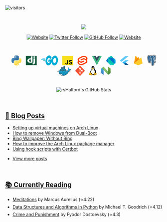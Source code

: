 ![visitors](https://visitor-badge.glitch.me/badge?page_id=rsHalford)

<br>

<p align="center">
  <img src="https://readme-typing-svg.herokuapp.com/?lines=Hi,+I'm+Richard++;A+self-taught+developer++;Primarily+using+Python+and+Go++;Who+is+always+wanting+to+learn;And+sharing+that+along+the+way!++&center=true&height=45&width=600&font=JetBrains+Mono&size=30&color=58a6ff" style="max-width:100%;">
</p>

<div align="center">

  [![Website](https://img.shields.io/website?label=BLOG&color=fb4934&labelColor=cc241d&logoColor=ffffff&style=for-the-badge&url=https%3A%2F%2Fwww.xhalford.com)](https://www.xhalford.com)
  [![Twitter Follow](https://img.shields.io/twitter/follow/rshalford_?label=FOLLOW&color=83a598&labelColor=458588&logoColor=ffffff&logo=twitter&style=for-the-badge)](https://twitter.com/intent/follow?original_referer=https%3A%2F%2Fgithub.com%2Frshalford_&screen_name=rshalford_)
  [![GitHub Follow](https://img.shields.io/github/followers/rsHalford?label=FOLLOW&color=fe8019&labelColor=d65d0e&logoColor=ffffff&logo=github&style=for-the-badge)](https://github.com/rsHalford)
  [![Website](https://img.shields.io/website?label=CONTACT&color=d3869b&labelColor=b16286&logoColor=ffffff&style=for-the-badge&url=https%3A%2F%2Fcontact.xhalford.com)](https://contact.xhalford.com)

</div>

<br>
<br>

<div align="center">

  <img align="center" hspace="5" alt="Python" height="32px" src="./assets/languages/python-logo.svg" />
  <img align="center" hspace="5" alt="Django" height="30px" width="35px" src="./assets/languages/django-logo.svg" />
  <img align="center" hspace="5" alt="Go" height="32px" width="54" src="./assets/languages/go-logo.svg" />
  <img align="center" hspace="5" alt="JavaScript" height="30px" width="35px" src="./assets/languages/javascript-logo.svg" />
  <img align="center" hspace="5" alt="Svelte" height="30px" width="32px" src="./assets/languages/svelte-logo.svg" />
  <img align="center" hspace="5" alt="Vue.js" height="30px" width="32px" src="./assets/languages/vuejs-logo.svg" />
  <img align="center" hspace="5" alt="Dart" height="30px" width="30px" src="./assets/languages/dart-logo.svg" />
  <img align="center" hspace="5" alt="Flutter" height="28px" width="30px" src="./assets/languages/flutter-logo.svg" />
  <img align="center" hspace="5" alt="Firebase" height="32px" width="30px" src="./assets/languages/firebase-logo.svg" />
  <img align="center" hspace="5" alt="Postgresql" height="35px" width="28px" src="./assets/languages/postgresql-logo.svg" />
  <img align="center" hspace="5" alt="Docker" height="32px" width="45px" src="./assets/languages/docker-logo.svg" />
  <img align="center" hspace="5" alt="Git" height="32px" width="30px" src="./assets/languages/git-logo.svg" />
  <img align="center" hspace="5" alt="Linux" height="30px" src="./assets/languages/tux-logo.svg" />
  <img align="center" hspace="5" alt="Nvim" height="26px" width="30px" src="./assets/languages/neovim-logo.svg" />

</div>

<br>
<br>

<div align="center">

  <img align="center" alt="rsHalford's GitHub Stats" src="https://github-readme-stats.vercel.app/api?username=rsHalford&show_icons=true&hide_border=true&include_all_commits&count_private=true&theme=react" />

</div>

<br>
<br>

## [📰 Blog Posts](https://www.xhalford.com/)
<!-- BLOG-POST-LIST:START -->
- [Setting up virtual machines on Arch Linux](https://xhalford.com/setting-up-virtual-machines-on-arch-linux/)
- [How to remove Windows from Dual-Boot](https://xhalford.com/how-to-remove-windows-from-dual-boot/)
- [Bing Wallpaper: Without Bing](https://xhalford.com/bing-wallpaper-without-bing/)
- [How to improve the Arch Linux package manager](https://xhalford.com/how-to-improve-the-arch-linux-package-manager/)
- [Using hook scripts with Certbot](https://xhalford.com/using-hook-scripts-with-certbot/)
<!-- BLOG-POST-LIST:END -->
- [View more posts](https://www.xhalford.com/)

<br>

## [📚 Currently Reading](https://www.goodreads.com/user/show/108397109-richard)
<!-- GOODREADS-LIST:START -->
- [Meditations](https://www.goodreads.com/review/show/3650256187?utm_medium=api&utm_source=rss) by Marcus Aurelius (⭐️4.22)
- [Data Structures and Algorithms in Python](https://www.goodreads.com/review/show/4179537574?utm_medium=api&utm_source=rss) by Michael T. Goodrich (⭐️4.12)
- [Crime and Punishment](https://www.goodreads.com/review/show/4383439531?utm_medium=api&utm_source=rss) by Fyodor Dostoevsky (⭐️4.3)
<!-- GOODREADS-LIST:END -->
